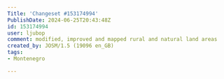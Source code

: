 ```yaml
---
Title: 'Changeset #153174994'
PublishDate: 2024-06-25T20:43:48Z
id: 153174994
user: ljubop
comment: modified, improved and mapped rural and natural land areas
created_by: JOSM/1.5 (19096 en_GB)
tags:
- Montenegro

---
```

